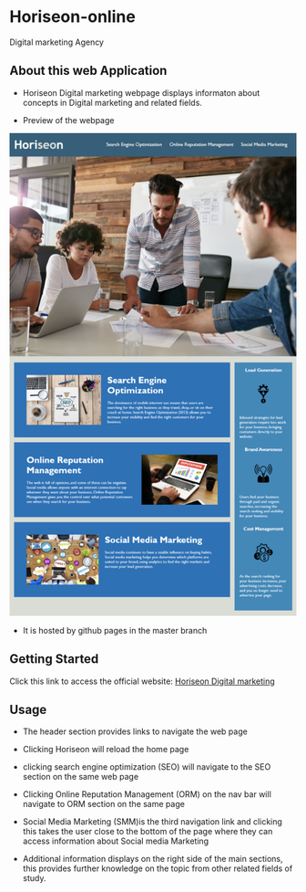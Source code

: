 # Horiseon-online
Digital marketing Agency

## About this web Application

- Horiseon Digital marketing webpage displays informaton about concepts in Digital marketing and related fields.

- Preview of the webpage

![alt snapshot of the web page](images/page-preview.png)

- It is hosted by github pages in the master branch


## Getting Started
Click this link to access the official website: [Horiseon Digital marketing](https://stefan-aikins.github.io/Horiseon-online/)

## Usage

- The header section provides links to navigate the web page

- Clicking Horiseon will reload the home page

- clicking search engine optimization (SEO) will navigate to the SEO section on the same web page

- Clicking Online Reputation Management (ORM) on the nav bar will navigate to ORM section on the same page

- Social Media Marketing (SMM)is the third navigation link and clicking this takes the user close to the bottom of the page where they can access information about Social media Marketing

- Additional information displays on the right side of the main sections, this provides further knowledge on the topic from other related fields of study. 

